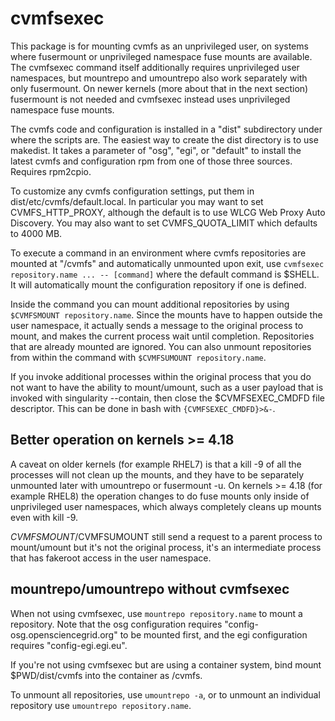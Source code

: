 # cvmfsexec

This package is for mounting cvmfs as an unprivileged user, on systems
where fusermount or unprivileged namespace fuse mounts are available.
The cvmfsexec command itself additionally requires unprivileged user
namespaces, but mountrepo and umountrepo also work separately with only
fusermount.  On newer kernels (more about that in the next section)
fusermount is not needed and cvmfsexec instead uses unprivileged
namespace fuse mounts.

The cvmfs code and configuration is installed in a "dist" subdirectory
under where the scripts are.  The easiest way to create the dist
directory is to use makedist.  It takes a parameter of "osg", "egi",
or "default" to install the latest cvmfs and configuration rpm from
one of those three sources.  Requires rpm2cpio.

To customize any cvmfs configuration settings, put them in
dist/etc/cvmfs/default.local.  In particular you may want to set
CVMFS_HTTP_PROXY, although the default is to use WLCG Web Proxy Auto
Discovery.  You may also want to set CVMFS_QUOTA_LIMIT which defaults
to 4000 MB.

To execute a command in an environment where cvmfs repositories are
mounted at "/cvmfs" and automatically unmounted upon exit, use
`cvmfsexec repository.name ... -- [command]` where the default command
is $SHELL.  It will automatically mount the configuration repository
if one is defined. 

Inside the command you can mount additional repositories by using
`$CVMFSMOUNT repository.name`.  Since the mounts have to happen outside
the user namespace, it actually sends a message to the original process
to mount, and makes the current process wait until completion.
Repositories that are already mounted are ignored.  You can also unmount
repositories from within the command with `$CVMFSUMOUNT repository.name`.

If you invoke additional processes within the original process that you
do not want to have the ability to mount/umount, such as a user payload
that is invoked with singularity --contain, then close the $CVMFSEXEC_CMDFD
file descriptor.  This can be done in bash with `{CVMFSEXEC_CMDFD}>&-`.

## Better operation on kernels >= 4.18

A caveat on older kernels (for example RHEL7) is that a kill -9  of
all the processes will not clean up the mounts, and they have to be
separately unmounted later with umountrepo or fusermount -u.  On
kernels >= 4.18 (for example RHEL8) the operation changes to do fuse
mounts only inside of unprivileged user namespaces, which always
completely cleans up mounts even with kill -9.

$CVMFSMOUNT/$CVMFSUMOUNT still send a request to a parent process to
mount/umount but it's not the original process, it's an intermediate
process that has fakeroot access in the user namespace.

## mountrepo/umountrepo without cvmfsexec

When not using cvmfsexec, use `mountrepo repository.name` to mount a
repository.  Note that the osg configuration requires
"config-osg.opensciencegrid.org" to be mounted first, and the egi
configuration requires "config-egi.egi.eu".

If you're not using cvmfsexec but are using a container system, bind
mount $PWD/dist/cvmfs into the container as /cvmfs.

To unmount all repositories, use `umountrepo -a`, or to unmount an
individual repository use `umountrepo repository.name`.
